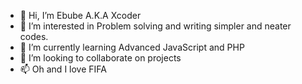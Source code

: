 - 👋 Hi, I’m Ebube A.K.A Xcoder
- 👀 I’m interested in Problem solving and writing simpler and neater codes.
- 🌱 I’m currently learning Advanced JavaScript and PHP
- 💞️ I’m looking to collaborate on projects 
- 📫 Oh and I love FIFA


